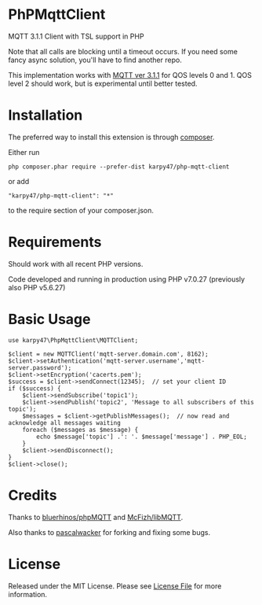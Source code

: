 # PhPMqttClient
MQTT 3.1.1 Client with TSL support in PHP

Note that all calls are blocking until a timeout occurs. If you need some fancy async solution, you'll have to find another repo. 

This implementation works with [MQTT ver 3.1.1](http://docs.oasis-open.org/mqtt/mqtt/v3.1.1/os/mqtt-v3.1.1-os.html) for QOS levels 0 and 1. QOS level 2 should work, but is experimental until better tested.

# Installation

The preferred way to install this extension is through [composer](http://getcomposer.org/download/).

Either run

    php composer.phar require --prefer-dist karpy47/php-mqtt-client

or add

    "karpy47/php-mqtt-client": "*"

to the require section of your composer.json.

# Requirements

Should work with all recent PHP versions.

Code developed and running in production using PHP v7.0.27 (previously also PHP v5.6.27)

# Basic Usage

    use karpy47\PhpMqttClient\MQTTClient;
    
    $client = new MQTTClient('mqtt-server.domain.com', 8162);
    $client->setAuthentication('mqtt-server.username','mqtt-server.password');
    $client->setEncryption('cacerts.pem');
    $success = $client->sendConnect(12345);  // set your client ID
    if ($success) {
        $client->sendSubscribe('topic1');
        $client->sendPublish('topic2', 'Message to all subscribers of this topic');
        $messages = $client->getPublishMessages();  // now read and acknowledge all messages waiting
        foreach ($messages as $message) {
            echo $message['topic'] .': '. $message['message'] . PHP_EOL;
        }
        $client->sendDisconnect();    
    }
    $client->close();
    
# Credits

Thanks to [bluerhinos/phpMQTT](https://github.com/bluerhinos/phpMQTT) and [McFizh/libMQTT](https://github.com/McFizh/libMQTT).

Also thanks to [pascalwacker](https://github.com/pascalwacker/php-mqtt-client) for forking and fixing some bugs.

# License

Released under the MIT License. Please see [License File](LICENSE) for more information.
